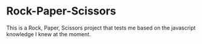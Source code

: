 # Rock-Paper-Scissors

This is a Rock, Paper, Scissors project that tests me based on the javascript knowledge I knew at the moment.